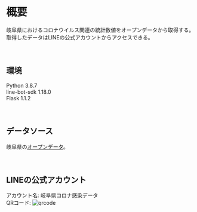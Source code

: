 # 概要
岐阜県におけるコロナウイルス関連の統計数値をオープンデータから取得する。  
取得したデータはLINEの公式アカウントからアクセスできる。  

　
## 環境
Python 3.8.7  
line-bot-sdk 1.18.0  
Flask 1.1.2  

　
## データソース
岐阜県の[オープンデータ](https://gifu-opendata.pref.gifu.lg.jp/dataset/c11223-001)。

　
## LINEの公式アカウント
アカウント名: 岐阜県コロナ感染データ  
QRコード: ![qrcode](https://qr-official.line.me/sid/L/085qfkef.png)

　